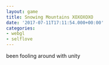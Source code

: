```yaml
---
layout: game
title: Snowing Mountains XOXOXOXO
date: '2017-07-11T17:11:54.000+00:00'
categories:
- webgl
- selflove
---
```



been fooling around with unity